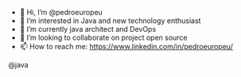 - 👋 Hi, I’m @pedroeuropeu
- 👀 I’m interested in Java and new technology enthusiast
- 🌱 I’m currently java architect and DevOps
- 💞️ I’m looking to collaborate on project open source
- 📫 How to reach me: https://www.linkedin.com/in/pedroeuropeu/

<!---
pedroeuropeu/pedroeuropeu is a ✨ special ✨ repository because its `README.md` (this file) appears on your GitHub profile.
You can click the Preview link to take a look at your changes.
--->

@java
